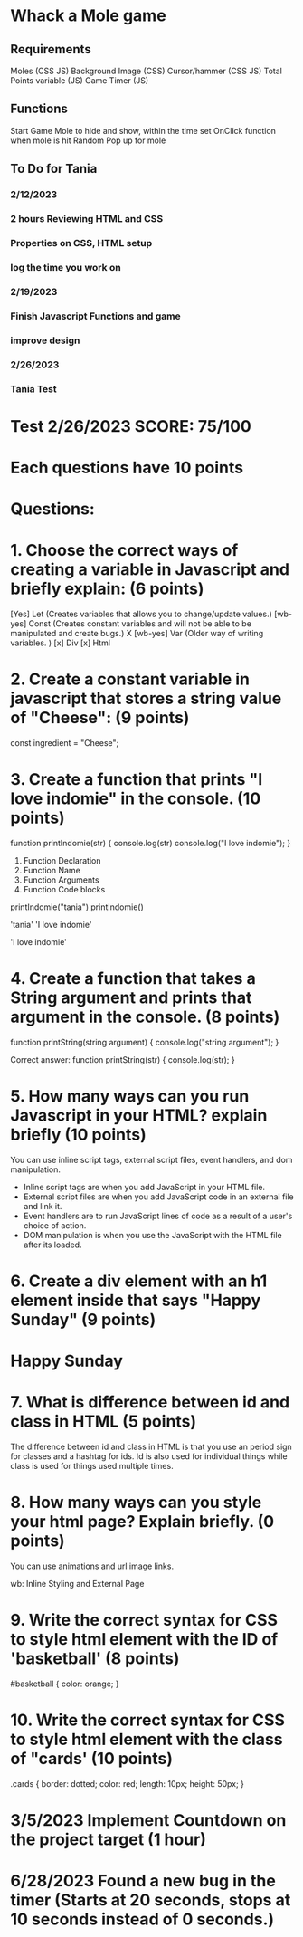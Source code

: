 # Whack a Mole game

## Requirements
Moles (CSS JS)
Background Image (CSS)
Cursor/hammer (CSS JS)
Total Points variable (JS) 
Game Timer (JS)


## Functions
Start Game 
Mole to hide and show, within the time set
OnClick function when mole is hit
Random Pop up for mole


## To Do for Tania
### 2/12/2023
### 2 hours Reviewing HTML and CSS
### Properties on CSS, HTML setup 
### log the time you work on 

### 2/19/2023
### Finish Javascript Functions and game
### improve design 


### 2/26/2023
### Tania Test 


# Test 2/26/2023  SCORE: 75/100
# Each questions have 10 points
# Questions: 

# 1. Choose the correct ways of creating a variable in Javascript and briefly explain: (6 points)
[Yes] Let (Creates variables that allows you to change/update values.)
[wb-yes] Const (Creates constant variables and will not be able to be manipulated and create bugs.) X 
[wb-yes] Var (Older way of writing variables. )
[x] Div
[x] Html

# 2. Create a constant variable in javascript that stores a string value of "Cheese": (9 points)
const ingredient = "Cheese";

# 3. Create a function that prints "I love indomie" in the console. (10 points)
function printIndomie(str) {
    console.log(str)
    console.log("I love indomie");
}

1. Function Declaration
2. Function Name
3. Function Arguments
4. Function Code blocks

printIndomie("tania")
printIndomie()


'tania'
'I love indomie'


'I love indomie'


# 4. Create a function that takes a String argument and prints that argument in the console. (8 points)
function printString(string argument) {
    console.log("string argument");
}

Correct answer: 
function printString(str) {
    console.log(str);
}

# 5. How many ways can you run Javascript in your HTML? explain briefly (10 points)
You can use inline script tags, external script files, event handlers, and dom manipulation.
* Inline script tags are when you add JavaScript in your HTML file.
* External script files are when you add JavaScript code in an external file and link it.
* Event handlers are to run JavaScript lines of code as a result of a user's choice of action.
* DOM manipulation is when you use the JavaScript with the HTML file after its loaded.

# 6. Create a div element with an h1 element inside that says "Happy Sunday" (9 points)
<div>
    <h1>Happy Sunday</h1>
</div>

# 7. What is difference between id and class in HTML (5 points)
The difference between id and class in HTML is that you use an period sign for classes and a hashtag for ids. Id is also used for individual things while class is used for things used multiple times.

# 8. How many ways can you style your html page? Explain briefly. (0 points)
You can use animations and url image links.

wb: Inline Styling and External Page

# 9. Write the correct syntax for CSS to style html element with the ID of 'basketball' (8 points)
#basketball {
    color: orange;
}

# 10. Write the correct syntax for CSS to style html element with the class of "cards' (10 points)
.cards {
    border: dotted;
    color: red;
    length: 10px;
    height: 50px;
}

# 3/5/2023 Implement Countdown on the project target (1 hour)

# 6/28/2023 Found a new bug in the timer (Starts at 20 seconds, stops at 10 seconds instead of 0 seconds.)